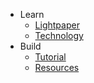 - Learn
	- [Lightpaper](learn/README.md)
	- [Technology](learn/Technology.md)
- Build
	- [Tutorial](build/how_to_use_in_contract.md)
	- [Resources](build/resources.md)
